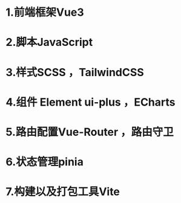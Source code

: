 # 1.前端框架Vue3 

# 2.脚本JavaScript 

# 3.样式SCSS ，TailwindCSS

# 4.组件 Element ui-plus ，ECharts 

# 5.路由配置Vue-Router ，路由守卫

# 6.状态管理pinia

# 7.构建以及打包工具Vite

